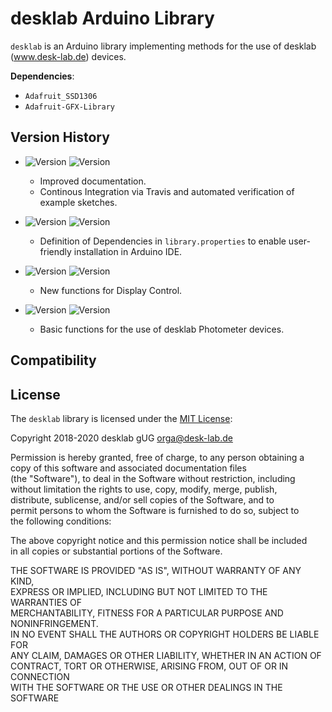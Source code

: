 # desklab Arduino Library

`desklab` is an Arduino library implementing methods for the use of desklab (www.desk-lab.de) devices.

**Dependencies**:
 - `Adafruit_SSD1306`
 - `Adafruit-GFX-Library`

## Version History
- ![Version](https://img.shields.io/badge/Version-1.1.6-yellow) ![Version](https://img.shields.io/badge/Status-work_in_progress-yellow)
  - Improved documentation.
  - Continous Integration via Travis and automated verification of example sketches.


- ![Version](https://img.shields.io/badge/Version-1.1.5-green) ![Version](https://img.shields.io/badge/Status-released_in_01.2020_(latest)-green)
  - Definition of Dependencies in `library.properties` to enable user-friendly installation in Arduino IDE.


- ![Version](https://img.shields.io/badge/Version-1.1.4-green) ![Version](https://img.shields.io/badge/Status-released_in_12.2019-green)
  - New functions for Display Control.


- ![Version](https://img.shields.io/badge/Version-1.1.4-green) ![Version](https://img.shields.io/badge/Status-released_in_12.2019-green)
  - Basic functions for the use of desklab Photometer devices.


## Compatibility

## License

The `desklab` library is licensed under the [MIT License](https://opensource.org/licenses/MIT):

Copyright 2018-2020 desklab gUG <orga@desk-lab.de>  

Permission is hereby granted, free of charge, to any person obtaining a  
copy of this software and associated documentation files  
(the "Software"), to deal in the Software without restriction, including  
without limitation the rights to use, copy, modify, merge, publish,  
distribute, sublicense, and/or sell copies of the Software, and to  
permit persons to whom the Software is furnished to do so, subject to  
the following conditions:  

The above copyright notice and this permission notice shall be included  
in all copies or substantial portions of the Software.  

THE SOFTWARE IS PROVIDED "AS IS", WITHOUT WARRANTY OF ANY KIND,  
EXPRESS OR IMPLIED, INCLUDING BUT NOT LIMITED TO THE WARRANTIES OF  
 MERCHANTABILITY, FITNESS FOR A PARTICULAR PURPOSE AND NONINFRINGEMENT.  
IN NO EVENT SHALL THE AUTHORS OR COPYRIGHT HOLDERS BE LIABLE FOR  
ANY CLAIM, DAMAGES OR OTHER LIABILITY, WHETHER IN AN ACTION OF  
CONTRACT, TORT OR OTHERWISE, ARISING FROM, OUT OF OR IN CONNECTION  
WITH THE SOFTWARE OR THE USE OR OTHER DEALINGS IN THE SOFTWARE  
